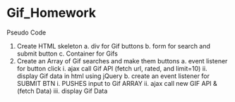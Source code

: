 # Gif_Homework

Pseudo Code


1. Create HTML skeleton
	a. div for Gif buttons
	b. form for search and submit button
	c. Container for Gifs
2. Create an Array of Gif searches and make them buttons
	a. event listener for button click
		i. ajax call Gif API (fetch url, rated, and limit=10)
		ii. display Gif data in html using jQuery
	b. create an event listener for SUBMIT BTN
		i. PUSHES input to Gif ARRAY
		ii. ajax call new GIF API  & (fetch Data)
		iii. display Gif Data

